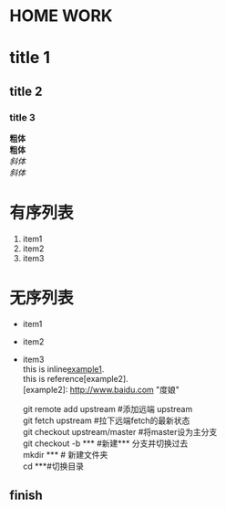 HOME WORK  
=================  
  
# title 1  
## title 2  
### title 3  

**粗体**  
__粗体__  
*斜体*  
_斜体_  
  
# 有序列表    
1.  item1   
2.  item2   
3.  item3   
  
# 无序列表   
*  item1  
+  item2  
-  item3    
this is inline[example1](http://www.google.com "谷歌").   
this is reference[example2].  
[example2]: http://www.baidu.com "度娘"  
  
  
    git remote add upstream #添加远端 upstream   
    git fetch upstream #拉下远端fetch的最新状态   
    git checkout upstream/master #将master设为主分支  
    git checkout -b *** #新建*** 分支并切换过去  
    mkdir *** # 新建文件夹  
    cd ***#切换目录  
## finish  
